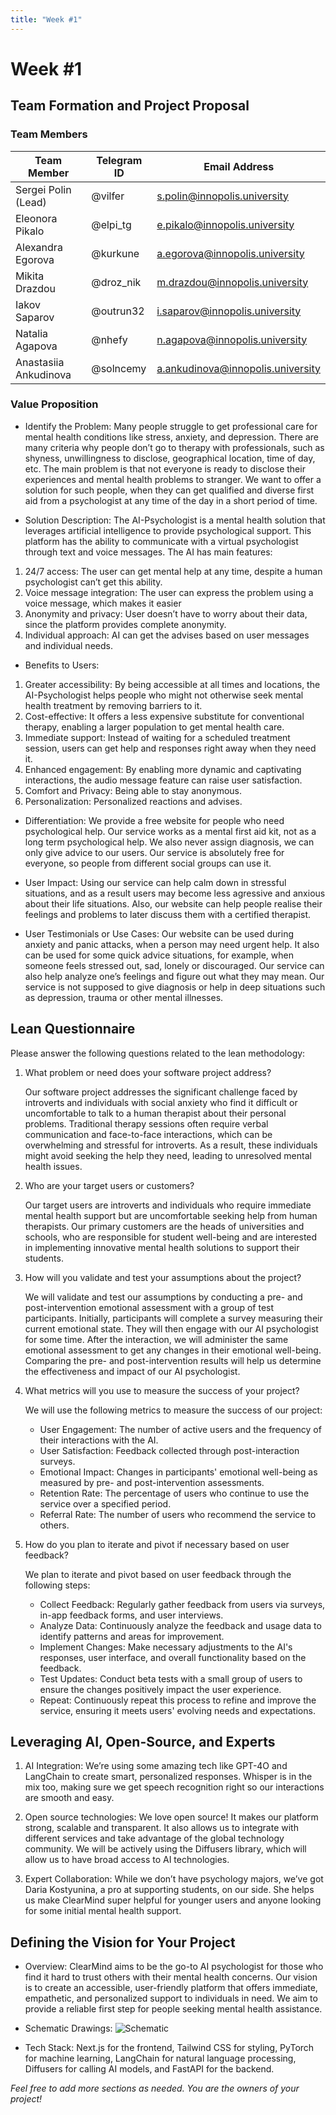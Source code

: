 ```yaml
---
title: "Week #1"
---
```


# Week #1

## **Team Formation and Project Proposal**

### **Team Members**

| Team Member              | Telegram ID   | Email Address   |
|--------------------------|---------------|-----------------|
| Sergei Polin (Lead)     | @vilfer | s.polin@innopolis.university |
| Eleonora Pikalo            | @elpi_tg | e.pikalo@innopolis.university |
| Alexandra Egorova            | @kurkune | a.egorova@innopolis.university |
| Mikita Drazdou            | @droz_nik | m.drazdou@innopolis.university |
| Iakov Saparov            | @outrun32 | i.saparov@innopolis.university |
| Natalia Agapova | @nhefy | n.agapova@innopolis.university |
| Anastasiia Ankudinova | @solncemy | a.ankudinova@innopolis.university |

### **Value Proposition**

- Identify the Problem:
Many people struggle to get professional care for mental health conditions like stress, anxiety, and depression. There are many criteria why people don’t go to therapy with professionals, such as shyness, unwillingness to disclose, geographical location, time of day, etc. The main problem is that not everyone is ready to disclose their experiences and mental health problems to stranger.  We want to offer a solution for such people, when they can get qualified and diverse first aid from a psychologist at any time of the day in a short period of time. 

- Solution Description:
The AI-Psychologist is a mental health solution that leverages artificial intelligence to provide psychological support. This platform has the ability to communicate with a virtual psychologist through text and voice messages. 
The AI has main features:
 1. 24/7 access: The user can get mental help at any time, despite a human psychologist can’t get this ability.
 2. Voice message integration: The user can express the problem using a voice message, which makes it easier
 3. Anonymity and privacy: User doesn’t have to worry about their data, since the platform provides complete anonymity.
 4. Individual approach: AI can get the advises based on user messages and individual needs.

- Benefits to Users:
 1. Greater accessibility: By being accessible at all times and locations, the AI-Psychologist helps people who might not otherwise seek mental health treatment by removing barriers to it.
 2. Cost-effective: It offers a less expensive substitute for conventional therapy, enabling a larger population to get mental health care.
 3. Immediate support: Instead of waiting for a scheduled treatment session, users can get help and responses right away when they need it.
 4. Enhanced engagement: By enabling more dynamic and captivating interactions, the audio message feature can raise user satisfaction.
 5. Comfort and Privacy: Being able to stay anonymous.
 6. Personalization: Personalized reactions and advises.

- Differentiation:
We provide a free website for people who need psychological help. Our service works as a mental first aid kit, not as a long term psychological help. We also never assign diagnosis, we can only give advice to our users. Our service is absolutely free for everyone, so people from different social groups can use it.

- User Impact:
Using our service can help calm down in stressful situations, and as a result users may become less agressive and anxious about their life situations. Also, our website can help people realise their feelings and problems to later discuss them with a certified therapist.

- User Testimonials or Use Cases:
Our website can be used during anxiety and panic attacks, when a person may need urgent help. It also can be used for some quick advice situations, for example, when someone feels stressed out, sad, lonely or discouraged. Our service can also help analyze one’s feelings and figure out what they may mean. Our service is not supposed to give diagnosis or help in deep situations such as depression, trauma or other mental illnesses.

## **Lean Questionnaire**

Please answer the following questions related to the lean methodology:

1. What problem or need does your software project address? 
   
   Our software project addresses the significant challenge faced by introverts and individuals with social anxiety who find it difficult or uncomfortable to talk to a human therapist about their personal problems. Traditional therapy sessions often require verbal communication and face-to-face interactions, which can be overwhelming and stressful for introverts. As a result, these individuals might avoid seeking the help they need, leading to unresolved mental health issues.

2. Who are your target users or customers?

   Our target users are introverts and individuals who require immediate mental health support but are uncomfortable seeking help from human therapists. Our primary customers are the heads of universities and schools, who are responsible for student well-being and are interested in implementing innovative mental health solutions to support their students.

3. How will you validate and test your assumptions about the project?

   We will validate and test our assumptions by conducting a pre- and post-intervention emotional assessment with a group of test participants. Initially, participants will complete a survey measuring their current emotional state. They will then engage with our AI psychologist for some time. After the interaction, we will administer the same emotional assessment to get any changes in their emotional well-being. Comparing the pre- and post-intervention results will help us determine the effectiveness and impact of our AI psychologist.

4. What metrics will you use to measure the success of your project?

   We will use the following metrics to measure the success of our project:
   - User Engagement: The number of active users and the frequency of their interactions with the AI.
   - User Satisfaction: Feedback collected through post-interaction surveys.
   - Emotional Impact: Changes in participants' emotional well-being as measured by pre- and post-intervention assessments.
   - Retention Rate: The percentage of users who continue to use the service over a specified period.
   - Referral Rate: The number of users who recommend the service to others.

5. How do you plan to iterate and pivot if necessary based on user feedback?

   We plan to iterate and pivot based on user feedback through the following steps:
   - Collect Feedback: Regularly gather feedback from users via surveys, in-app feedback forms, and user interviews.
   - Analyze Data: Continuously analyze the feedback and usage data to identify patterns and areas for improvement.
   - Implement Changes: Make necessary adjustments to the AI's responses, user interface, and overall functionality based on the feedback.
   - Test Updates: Conduct beta tests with a small group of users to ensure the changes positively impact the user experience.
   - Repeat: Continuously repeat this process to refine and improve the service, ensuring it meets users' evolving needs and expectations.

## **Leveraging AI, Open-Source, and Experts**

1. AI Integration: We’re using some amazing tech like GPT-4O and LangChain to create smart, personalized responses. Whisper is in the mix too, making sure we get speech recognition right so our interactions are smooth and easy.

2. Open source technologies: We love open source! It makes our platform strong, scalable and transparent. It also allows us to integrate with different services and take advantage of the global technology community. We will be actively using the Diffusers library, which will allow us to have broad access to AI technologies.

3. Expert Collaboration: While we don’t have psychology majors, we’ve got Daria Kostyunina, a pro at supporting students, on our side. She helps us make ClearMind super helpful for younger users and anyone looking for some initial mental health support.

## **Defining the Vision for Your Project**

- Overview: ClearMind aims to be the go-to AI psychologist for those who find it hard to trust others with their mental health concerns. Our vision is to create an accessible, user-friendly platform that offers immediate, empathetic, and personalized support to individuals in need. We aim to provide a reliable first step for people seeking mental health assistance.

- Schematic Drawings: 
![Schematic](/2024/ClearMind/schema.png)

- Tech Stack: Next.js for the frontend, Tailwind CSS for styling, PyTorch for machine learning, LangChain for natural language processing, Diffusers for calling AI models, and FastAPI for the backend.

*Feel free to add more sections as needed. You are the owners of your project!*

